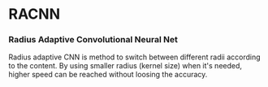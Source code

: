 # RACNN
### Radius Adaptive Convolutional Neural Net

Radius adaptive CNN is method to switch between different radii according 
to the content. By using smaller radius (kernel size) when it's needed, 
higher speed can be reached without loosing the accuracy.


